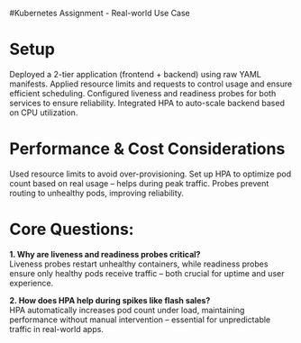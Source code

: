 #Kubernetes Assignment - Real-world Use Case

# Setup
 Deployed a 2-tier application (frontend + backend) using raw YAML manifests.
 Applied resource limits and requests to control usage and ensure efficient scheduling.
 Configured liveness and readiness probes for both services to ensure reliability.
 Integrated HPA to auto-scale backend based on CPU utilization.

# Performance & Cost Considerations 
 Used resource limits to avoid over-provisioning.
 Set up HPA to optimize pod count based on real usage – helps during peak traffic.
 Probes prevent routing to unhealthy pods, improving reliability.

# Core Questions:

**1. Why are liveness and readiness probes critical?**  
Liveness probes restart unhealthy containers, while readiness probes ensure only healthy pods receive traffic – both crucial for uptime and user experience.

**2. How does HPA help during spikes like flash sales?**  
HPA automatically increases pod count under load, maintaining performance without manual intervention – essential for unpredictable traffic in real-world apps.